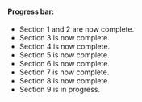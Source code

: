 #### Progress bar:

- Section 1 and 2 are now complete.
- Section 3 is now complete.
- Section 4 is now complete.
- Section 5 is now complete.
- Section 6 is now complete.
- Section 7 is now complete.
- Section 8 is now complete.
- Section 9 is in progress.
